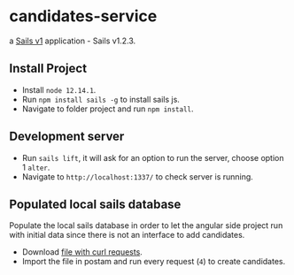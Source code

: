 # candidates-service

a [Sails v1](https://sailsjs.com) application - Sails v1.2.3.

## Install Project

* Install `node 12.14.1`.
* Run `npm install sails -g` to install sails js.
* Navigate to folder project and run `npm install`.

## Development server

* Run `sails lift`, it will ask for an option to run the server, choose option 1 `alter`.
* Navigate to `http://localhost:1337/` to check server is running.

## Populated local sails database

Populate the local sails database in order to let the angular side project run with initial data since there is not an interface to add candidates.

* Download [file with curl requests](https://github.com/maries-15/candidates-service/blob/master/Candidates.postman_collection.json).
* Import the file in postam and run every request (`4`) to create candidates.
